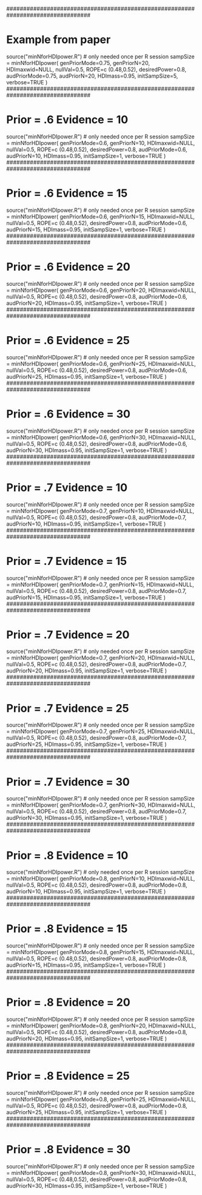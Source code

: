 #################################################################################
# Example from paper
source("minNforHDIpower.R") # only needed once per R session
sampSize = minNforHDIpower( genPriorMode=0.75, genPriorN=20,
                            HDImaxwid=NULL, nullVal=0.5, ROPE=c (0.48,0.52),
                            desiredPower=0.8,
                            audPriorMode=0.75, audPriorN=20,
                            HDImass=0.95, initSampSize=5, verbose=TRUE )
#################################################################################
# Prior = .6 Evidence = 10
source("minNforHDIpower.R") # only needed once per R session
sampSize = minNforHDIpower( genPriorMode=0.6, genPriorN=10,
                            HDImaxwid=NULL, nullVal=0.5, ROPE=c (0.48,0.52),
                            desiredPower=0.8,
                            audPriorMode=0.6, audPriorN=10,
                            HDImass=0.95, initSampSize=1, verbose=TRUE )
#################################################################################
# Prior = .6 Evidence = 15
source("minNforHDIpower.R") # only needed once per R session
sampSize = minNforHDIpower( genPriorMode=0.6, genPriorN=15,
                            HDImaxwid=NULL, nullVal=0.5, ROPE=c (0.48,0.52),
                            desiredPower=0.8,
                            audPriorMode=0.6, audPriorN=15,
                            HDImass=0.95, initSampSize=1, verbose=TRUE )
#################################################################################
# Prior = .6 Evidence = 20
source("minNforHDIpower.R") # only needed once per R session
sampSize = minNforHDIpower( genPriorMode=0.6, genPriorN=20,
                            HDImaxwid=NULL, nullVal=0.5, ROPE=c (0.48,0.52),
                            desiredPower=0.8,
                            audPriorMode=0.6, audPriorN=20,
                            HDImass=0.95, initSampSize=1, verbose=TRUE )
#################################################################################
# Prior = .6 Evidence = 25
source("minNforHDIpower.R") # only needed once per R session
sampSize = minNforHDIpower( genPriorMode=0.6, genPriorN=25,
                            HDImaxwid=NULL, nullVal=0.5, ROPE=c (0.48,0.52),
                            desiredPower=0.8,
                            audPriorMode=0.6, audPriorN=25,
                            HDImass=0.95, initSampSize=1, verbose=TRUE )
#################################################################################
# Prior = .6 Evidence = 30
source("minNforHDIpower.R") # only needed once per R session
sampSize = minNforHDIpower( genPriorMode=0.6, genPriorN=30,
                            HDImaxwid=NULL, nullVal=0.5, ROPE=c (0.48,0.52),
                            desiredPower=0.8,
                            audPriorMode=0.6, audPriorN=30,
                            HDImass=0.95, initSampSize=1, verbose=TRUE )
#################################################################################
# Prior = .7 Evidence = 10
source("minNforHDIpower.R") # only needed once per R session
sampSize = minNforHDIpower( genPriorMode=0.7, genPriorN=10,
                            HDImaxwid=NULL, nullVal=0.5, ROPE=c (0.48,0.52),
                            desiredPower=0.8,
                            audPriorMode=0.7, audPriorN=10,
                            HDImass=0.95, initSampSize=1, verbose=TRUE )
#################################################################################
# Prior = .7 Evidence = 15
source("minNforHDIpower.R") # only needed once per R session
sampSize = minNforHDIpower( genPriorMode=0.7, genPriorN=15,
                            HDImaxwid=NULL, nullVal=0.5, ROPE=c (0.48,0.52),
                            desiredPower=0.8,
                            audPriorMode=0.7, audPriorN=15,
                            HDImass=0.95, initSampSize=1, verbose=TRUE )
#################################################################################
# Prior = .7 Evidence = 20
source("minNforHDIpower.R") # only needed once per R session
sampSize = minNforHDIpower( genPriorMode=0.7, genPriorN=20,
                            HDImaxwid=NULL, nullVal=0.5, ROPE=c (0.48,0.52),
                            desiredPower=0.8,
                            audPriorMode=0.7, audPriorN=20,
                            HDImass=0.95, initSampSize=1, verbose=TRUE )
#################################################################################
# Prior = .7 Evidence = 25
source("minNforHDIpower.R") # only needed once per R session
sampSize = minNforHDIpower( genPriorMode=0.7, genPriorN=25,
                            HDImaxwid=NULL, nullVal=0.5, ROPE=c (0.48,0.52),
                            desiredPower=0.8,
                            audPriorMode=0.7, audPriorN=25,
                            HDImass=0.95, initSampSize=1, verbose=TRUE )
#################################################################################
# Prior = .7 Evidence = 30
source("minNforHDIpower.R") # only needed once per R session
sampSize = minNforHDIpower( genPriorMode=0.7, genPriorN=30,
                            HDImaxwid=NULL, nullVal=0.5, ROPE=c (0.48,0.52),
                            desiredPower=0.8,
                            audPriorMode=0.7, audPriorN=30,
                            HDImass=0.95, initSampSize=1, verbose=TRUE )
#################################################################################
# Prior = .8 Evidence = 10
source("minNforHDIpower.R") # only needed once per R session
sampSize = minNforHDIpower( genPriorMode=0.8, genPriorN=10,
                            HDImaxwid=NULL, nullVal=0.5, ROPE=c (0.48,0.52),
                            desiredPower=0.8,
                            audPriorMode=0.8, audPriorN=10,
                            HDImass=0.95, initSampSize=1, verbose=TRUE )
#################################################################################
# Prior = .8 Evidence = 15
source("minNforHDIpower.R") # only needed once per R session
sampSize = minNforHDIpower( genPriorMode=0.8, genPriorN=15,
                            HDImaxwid=NULL, nullVal=0.5, ROPE=c (0.48,0.52),
                            desiredPower=0.8,
                            audPriorMode=0.8, audPriorN=15,
                            HDImass=0.95, initSampSize=1, verbose=TRUE )
#################################################################################
# Prior = .8 Evidence = 20
source("minNforHDIpower.R") # only needed once per R session
sampSize = minNforHDIpower( genPriorMode=0.8, genPriorN=20,
                            HDImaxwid=NULL, nullVal=0.5, ROPE=c (0.48,0.52),
                            desiredPower=0.8,
                            audPriorMode=0.8, audPriorN=20,
                            HDImass=0.95, initSampSize=1, verbose=TRUE )
#################################################################################
# Prior = .8 Evidence = 25
source("minNforHDIpower.R") # only needed once per R session
sampSize = minNforHDIpower( genPriorMode=0.8, genPriorN=25,
                            HDImaxwid=NULL, nullVal=0.5, ROPE=c (0.48,0.52),
                            desiredPower=0.8,
                            audPriorMode=0.8, audPriorN=25,
                            HDImass=0.95, initSampSize=1, verbose=TRUE )
#################################################################################
# Prior = .8 Evidence = 30
source("minNforHDIpower.R") # only needed once per R session
sampSize = minNforHDIpower( genPriorMode=0.8, genPriorN=30,
                            HDImaxwid=NULL, nullVal=0.5, ROPE=c (0.48,0.52),
                            desiredPower=0.8,
                            audPriorMode=0.8, audPriorN=30,
                            HDImass=0.95, initSampSize=1, verbose=TRUE )
